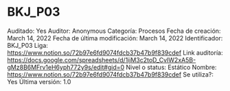 # BKJ_P03

Auditado: Yes
Auditor: Anonymous
Categoría: Procesos
Fecha de creación: March 14, 2022
Fecha de última modificación: March 14, 2022
Identificador: BKJ_P03
Liga: https://www.notion.so/72b97e6fd9074fdcb37b47b9f839cdef 
Link auditoría: https://docs.google.com/spreadsheets/d/1ijM3c2toD_CvIW2xA5B-gMz8B6MFrv1eH6yph772y9s/edit#gid=0
Nivel o status: Estático
Nombre: https://www.notion.so/72b97e6fd9074fdcb37b47b9f839cdef 
Se utiliza?: Yes
Última versión: 1.0